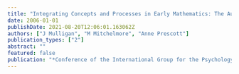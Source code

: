 ```yaml
---
title: "Integrating Concepts and Processes in Early Mathematics: The Australian Pattern and Structure Awareness Project (PASMAP)"
date: 2006-01-01
publishDate: 2021-08-20T12:06:01.163062Z
authors: ["J Mulligan", "M Mitchelmore", "Anne Prescott"]
publication_types: ["2"]
abstract: ""
featured: false
publication: "*Conference of the International Group for the Psychology of Mathematics łdots*"
---
```


